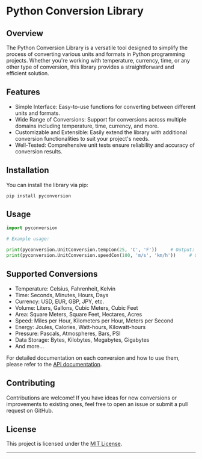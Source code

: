 # Python Conversion Library

## Overview
The Python Conversion Library is a versatile tool designed to simplify the process of converting various units and formats in Python programming projects. Whether you're working with temperature, currency, time, or any other type of conversion, this library provides a straightforward and efficient solution.

## Features
- Simple Interface: Easy-to-use functions for converting between different units and formats.
- Wide Range of Conversions: Support for conversions across multiple domains including temperature, time, currency, and more.
- Customizable and Extensible: Easily extend the library with additional conversion functionalities to suit your project's needs.
- Well-Tested: Comprehensive unit tests ensure reliability and accuracy of conversion results.

## Installation
You can install the library via pip:

```git
pip install pyconversion
```

## Usage

```python
import pyconversion

# Example usage:

print(pyconversion.UnitConversion.tempCon(25, 'C', 'F'))     # Output: 77.0
print(pyconversion.UnitConversion.speedCon(100, 'm/s', 'km/h'))     # Output: 360.0
```

## Supported Conversions
- Temperature: Celsius, Fahrenheit, Kelvin
- Time: Seconds, Minutes, Hours, Days
- Currency: USD, EUR, GBP, JPY, etc.
- Volume: Liters, Gallons, Cubic Meters, Cubic Feet
- Area: Square Meters, Square Feet, Hectares, Acres
- Speed: Miles per Hour, Kilometers per Hour, Meters per Second
- Energy: Joules, Calories, Watt-hours, Kilowatt-hours
- Pressure: Pascals, Atmospheres, Bars, PSI
- Data Storage: Bytes, Kilobytes, Megabytes, Gigabytes
- And more...

For detailed documentation on each conversion and how to use them, please refer to the [API documentation](link-to-your-documentation).

## Contributing
Contributions are welcome! If you have ideas for new conversions or improvements to existing ones, feel free to open an issue or submit a pull request on GitHub.

## License
This project is licensed under the [MIT License](LICENSE).

---
